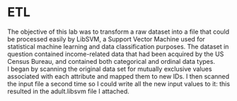 # ETL
The objective of this lab was to transform a raw dataset into a file that could be processed easily by LibSVM, a Support Vector Machine used for statistical machine learning and data classification purposes. 
The dataset in question contained income-related data that had been acquired by the US Census Bureau, and contained both categorical and ordinal data types.<br>
I began by scanning the original data set for mutually exclusive values associated with each attribute and mapped them to new IDs. I then scanned the input file a second time so I could write all the new input values to it: this resulted in the adult.libsvm file I attached.
